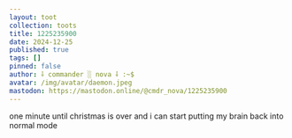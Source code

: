 ```yaml
---
layout: toot
collection: toots
title: 1225235900
date: 2024-12-25
published: true
tags: []
pinned: false
author: ⸸ commander ░ nova ⸸ :~$
avatar: /img/avatar/daemon.jpeg
mastodon: https://mastodon.online/@cmdr_nova/1225235900
---
```


one minute until christmas is over and i can start putting my brain back into normal mode
